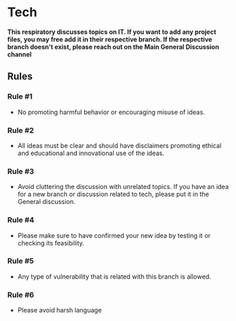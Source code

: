 # Tech
**This respiratory discusses topics on IT. If you want to add any project files, you may free add it in their respective branch. If the respective branch  doesn't exist, please reach out on the Main General Discussion channel**
## Rules
### Rule #1
 - No promoting harmful behavior or encouraging misuse of ideas.
### Rule #2
 - All ideas must be clear and should have disclaimers promoting ethical and educational and innovational use of the ideas.
### Rule #3
 - Avoid cluttering the discussion with unrelated topics. If you have an idea for a new branch or discussion related to tech, please put it in the General discussion.
### Rule #4
 - Please make sure to have confirmed your new idea by testing it or checking its feasibility.
### Rule #5
 - Any type of vulnerability that is related with this branch is allowed.
### Rule #6
 - Please avoid harsh language
